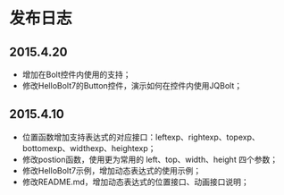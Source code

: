 # 发布日志 #

## 2015.4.20 ##
- 增加在Bolt控件内使用的支持；
- 修改HelloBolt7的Button控件，演示如何在控件内使用JQBolt；

## 2015.4.10 ##
- 位置函数增加支持表达式的对应接口：leftexp、rightexp、topexp、bottomexp、widthexp、heightexp；
- 修改postion函数，使用更为常用的 left、top、width、height 四个参数；
- 修改HelloBolt7示例，增加动态表达式的使用示例；
- 修改README.md，增加动态表达式的位置接口、动画接口说明；
